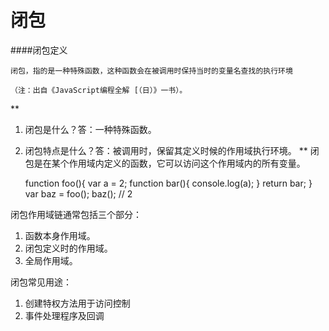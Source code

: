 
 # 闭包

 
 ####闭包定义

```
闭包，指的是一种特殊函数，这种函数会在被调用时保持当时的变量名查找的执行环境

（注：出自《JavaScript编程全解 [（日）》一书）。
```

**  
1. 闭包是什么？答：一种特殊函数。
2. 闭包特点是什么？答：被调用时，保留其定义时候的作用域执行环境。
** 
 闭包是在某个作用域内定义的函数，它可以访问这个作用域内的所有变量。

    function foo(){
        var a = 2;
        function bar(){
          console.log(a);
        }
        return bar;
    }
    var baz = foo();
    baz();	//	2	

闭包作用域链通常包括三个部分：

1. 函数本身作用域。
2. 闭包定义时的作用域。
3. 全局作用域。


闭包常见用途：

1. 创建特权方法用于访问控制
2. 事件处理程序及回调
